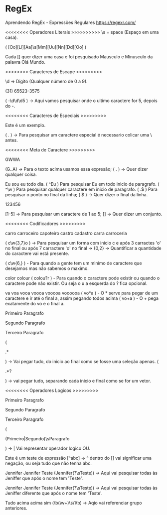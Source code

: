 # RegEx
Aprendendo RegEx - Expressões Regulares
https://regexr.com/

<<<<<<<< Operadores Literais >>>>>>>>>>
\s = space (Espaço em uma casa).

( [Oo][Ll][Aa]\s[Mm][Uu][Nn][Dd][Oo] )

Cada [] quer dizer uma casa e foi pesquisado Mausculo e Minusculo da palavra Olá Mundo.

<<<<<<<< Caracteres de Escape >>>>>>>>>

\d => Digito (Qualquer número de 0 a 9).

(31) 65523-3575

( -\d\d\d5 ) -> Aqui vamos pesquisar onde o ultimo caractere for 5, depois do -.

<<<<<<<< Caracteres de Especiais >>>>>>>>>

Este é um exemplo.

( \. ) -> Para pesquisar um caractere especial é necessario colicar uma \ antes.

<<<<<<<< Meta de Caractere >>>>>>>>>

GWWA

(G..A) -> Para o texto acima usamos essa expresão; ( . ) -> Quer dizer qualquer coisa.

Eu sou eu todo dia.
( ^Eu ) Para pesquisar Eu em todo inicio de paragrafo.
( ^\w ) Para pesquisar qualquer caractere em inicio de paragrafo.
( \.$ ) Para pesquisar o ponto no final da linha; ( $ ) -> Quer dizer o final da linha.

123456

[1-5] -> Para pesquisar um caractere de 1 ao 5; [] -> Quer dizer um conjunto.

<<<<<<<< Codificadores >>>>>>>>>

carro carroceiro capoteiro castro cadastro carra carroceria 

( c\w{3,7}o ) -> Para pesquisar um forma com inicio c e após 3 carractes 'o' no final ou após 7 carractere 'o' no final -> {0,2} -> Quantificar a quantidade do caractere vai está presente.


( c\w{6,} ) - Para quando a gente tem um minimo de caractere que desejamos mas não sabemos o maximo. 


color colour
( colou?r ) - Para quando o caractere pode existir ou quando o caractere pode não existir. Ou seja o u a esquerda do ? fica opcional.

va
voa
vooa
voooa
vooooa
voooooa
( vo*a ) - O * serve para pegar de um caractere e ir até o final a, assim pegando todos acima 
( vo+a ) - O + pega exatamente do vo e o final a.


<p>Primeiro Paragrafo</p>
<p>Segundo Paragrafo</p>
<p>Terceiro Paragrafo</p>
( <p>.*</p> ) -> Vai pegar tudo, do inicio ao final como se fosse uma seleção apenas.
( <p>.*?</p> ) -> vai pegar tudo, separando cada inicio e final como se for um vetor.


<<<<<<<< Operadores Logicos >>>>>>>>>

<p>Primeiro Paragrafo</p>
<p>Segundo Paragrafo</p>
<p>Terceiro Paragrafo</p>
(<p>(Primeiro|Segundo)\sParagrafo</p>) -> | Vai representar operador logico OU.


Este é um teste de expressão 
[^abc] -> ^ dentro do [] vai significar uma negação, ou seja tudo que não tenha abc.
 

Jennifer
Jennifer Teste 
(Jennifer(?\sTeste)) -> Aqui vai pesquisar todas às Jeniffer que após o nome tem 'Teste'.

Jennifer
Jennifer Teste 
(Jennifer(?\sTeste)) -> Aqui vai pesquisar todas às Jeniffer diferente que após o nome tem 'Teste'.

Tudo acima acima sim
(\b(\w+)\s\1\b) -> Aqio vai referenciar grupo anteriores. 

